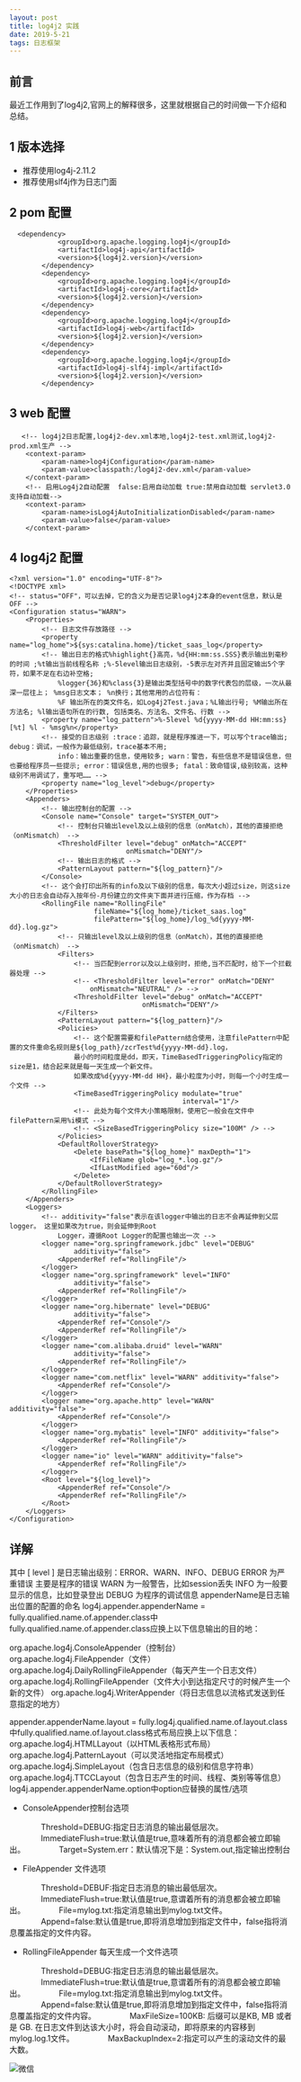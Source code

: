 ```yaml
---
layout: post
title: log4j2 实践
date: 2019-5-21 
tags: 日志框架
---
```

## 前言
最近工作用到了log4j2,官网上的解释很多，这里就根据自己的时间做一下介绍和总结。

##  1 版本选择

*   推荐使用log4j-2.11.2
*   推荐使用slf4j作为日志门面

##  2 pom 配置

```
  <dependency>
            <groupId>org.apache.logging.log4j</groupId>
            <artifactId>log4j-api</artifactId>
            <version>${log4j2.version}</version>
        </dependency>
        <dependency>
            <groupId>org.apache.logging.log4j</groupId>
            <artifactId>log4j-core</artifactId>
            <version>${log4j2.version}</version>
        </dependency>
        <dependency>
            <groupId>org.apache.logging.log4j</groupId>
            <artifactId>log4j-web</artifactId>
            <version>${log4j2.version}</version>
        </dependency>
        <dependency>
            <groupId>org.apache.logging.log4j</groupId>
            <artifactId>log4j-slf4j-impl</artifactId>
            <version>${log4j2.version}</version>
        </dependency>
 ```   
 
##  3 web  配置 
 
 ```
    <!-- log4j2日志配置,log4j2-dev.xml本地,log4j2-test.xml测试,log4j2-prod.xml生产 -->
     <context-param>
         <param-name>log4jConfiguration</param-name>
         <param-value>classpath:/log4j2-dev.xml</param-value>
     </context-param>
     <!-- 启用Log4j2自动配置  false:启用自动加载 true:禁用自动加载 servlet3.0支持自动加载-->
     <context-param>
         <param-name>isLog4jAutoInitializationDisabled</param-name>
         <param-value>false</param-value>
     </context-param>
```
##  4 log4j2 配置 
 
```
<?xml version="1.0" encoding="UTF-8"?>
<!DOCTYPE xml>
<!-- status="OFF"，可以去掉，它的含义为是否记录log4j2本身的event信息，默认是OFF -->
<Configuration status="WARN">
    <Properties>
        <!-- 日志文件存放路径 -->
        <property name="log_home">${sys:catalina.home}/ticket_saas_log</property>
        <!-- 输出日志的格式%highlight{}高亮，%d{HH:mm:ss.SSS}表示输出到毫秒的时间 ;%t输出当前线程名称 ;%-5level输出日志级别，-5表示左对齐并且固定输出5个字符，如果不足在右边补空格;
            %logger{36}和%class{3}是输出类型括号中的数字代表包的层级，一次从最深一层往上； %msg日志文本； %n换行；其他常用的占位符有：
            %F 输出所在的类文件名，如Log4j2Test.java；%L输出行号; %M输出所在方法名; %l输出语句所在的行数, 包括类名、方法名、文件名、行数 -->
        <property name="log_pattern">%-5level %d{yyyy-MM-dd HH:mm:ss} [%t] %l - %msg%n</property>
        <!-- 接受的日志级别 :trace：追踪，就是程序推进一下，可以写个trace输出; debug：调试，一般作为最低级别，trace基本不用;
            info：输出重要的信息，使用较多; warn：警告，有些信息不是错误信息，但也要给程序员一些提示; error：错误信息,用的也很多; fatal：致命错误,级别较高，这种级别不用调试了，重写吧…… -->
        <property name="log_level">debug</property>
    </Properties>
    <Appenders>
        <!-- 输出控制台的配置 -->
        <Console name="Console" target="SYSTEM_OUT">
            <!-- 控制台只输出level及以上级别的信息（onMatch），其他的直接拒绝（onMismatch） -->
            <ThresholdFilter level="debug" onMatch="ACCEPT"
                             onMismatch="DENY"/>
            <!-- 输出日志的格式 -->
            <PatternLayout pattern="${log_pattern}"/>
        </Console>
        <!-- 这个会打印出所有的info及以下级别的信息，每次大小超过size，则这size大小的日志会自动存入按年份-月份建立的文件夹下面并进行压缩，作为存档 -->
        <RollingFile name="RollingFile"
                     fileName="${log_home}/ticket_saas.log"
                     filePattern="${log_home}/log_%d{yyyy-MM-dd}.log.gz">
            <!-- 只输出level及以上级别的信息（onMatch），其他的直接拒绝（onMismatch） -->
            <Filters>
                <!-- 当匹配到error以及以上级别时，拒绝,当不匹配时，给下一个拦截器处理 -->
                <!-- <ThresholdFilter level="error" onMatch="DENY"
                    onMismatch="NEUTRAL" /> -->
                <ThresholdFilter level="debug" onMatch="ACCEPT"
                                 onMismatch="DENY"/>
            </Filters>
            <PatternLayout pattern="${log_pattern}"/>
            <Policies>
                <!-- 这个配置需要和filePattern结合使用，注意filePattern中配置的文件重命名规则是${log_path}/zcrTest%d{yyyy-MM-dd}.log，
                最小的时间粒度是dd，即天，TimeBasedTriggeringPolicy指定的size是1，结合起来就是每一天生成一个新文件。
                如果改成%d{yyyy-MM-dd HH}，最小粒度为小时，则每一个小时生成一个文件 -->
                <TimeBasedTriggeringPolicy modulate="true"
                                           interval="1"/>
                <!-- 此处为每个文件大小策略限制，使用它一般会在文件中filePattern采用%i模式 -->
                <!-- <SizeBasedTriggeringPolicy size="100M" /> -->
            </Policies>
            <DefaultRolloverStrategy>
                <Delete basePath="${log_home}" maxDepth="1">
                    <IfFileName glob="log_*.log.gz"/>
                    <IfLastModified age="60d"/>
                </Delete>
            </DefaultRolloverStrategy>
        </RollingFile>
    </Appenders>
    <Loggers>
        <!-- additivity="false"表示在该logger中输出的日志不会再延伸到父层logger。 这里如果改为true，则会延伸到Root
            Logger，遵循Root Logger的配置也输出一次 -->
        <logger name="org.springframework.jdbc" level="DEBUG"
                additivity="false">
            <AppenderRef ref="RollingFile"/>
        </logger>
        <logger name="org.springframework" level="INFO"
                additivity="false">
            <AppenderRef ref="RollingFile"/>
        </logger>
        <logger name="org.hibernate" level="DEBUG"
                additivity="false">
            <AppenderRef ref="Console"/>
            <AppenderRef ref="RollingFile"/>
        </logger>
        <logger name="com.alibaba.druid" level="WARN"
                additivity="false">
            <AppenderRef ref="RollingFile"/>
        </logger>
        <logger name="com.netflix" level="WARN" additivity="false">
            <AppenderRef ref="Console"/>
        </logger>
        <logger name="org.apache.http" level="WARN" additivity="false">
            <AppenderRef ref="Console"/>
        </logger>
        <logger name="org.mybatis" level="INFO" additivity="false">
            <AppenderRef ref="RollingFile"/>
        </logger>
        <logger name="io" level="WARN" additivity="false">
            <AppenderRef ref="RollingFile"/>
        </logger>
        <Root level="${log_level}">
            <AppenderRef ref="Console"/>
            <AppenderRef ref="RollingFile"/>
        </Root>
    </Loggers>
</Configuration>
``` 
## 详解

其中 [ level ] 是日志输出级别：ERROR、WARN、INFO、DEBUG
ERROR 为严重错误 主要是程序的错误
WARN 为一般警告，比如session丢失
INFO 为一般要显示的信息，比如登录登出
DEBUG 为程序的调试信息
appenderName是日志输出位置的配置的命名
log4j.appender.appenderName = fully.qualified.name.of.appender.class中fully.qualified.name.of.appender.class应换上以下信息输出的目的地：
 

org.apache.log4j.ConsoleAppender（控制台）
org.apache.log4j.FileAppender（文件）
org.apache.log4j.DailyRollingFileAppender（每天产生一个日志文件）
org.apache.log4j.RollingFileAppender（文件大小到达指定尺寸的时候产生一个新的文件）
org.apache.log4j.WriterAppender（将日志信息以流格式发送到任意指定的地方）
 

appender.appenderName.layout = fully.log4j.qualified.name.of.layout.class中fully.qualified.name.of.layout.class格式布局应换上以下信息：
org.apache.log4j.HTMLLayout（以HTML表格形式布局）
org.apache.log4j.PatternLayout（可以灵活地指定布局模式）
org.apache.log4j.SimpleLayout（包含日志信息的级别和信息字符串）
org.apache.log4j.TTCCLayout（包含日志产生的时间、线程、类别等等信息）
log4j.appender.appenderName.option中option应替换的属性/选项
 

*   ConsoleAppender控制台选项

　　　　Threshold=DEBUG:指定日志消息的输出最低层次。
　　　　ImmediateFlush=true:默认值是true,意味着所有的消息都会被立即输出。
　　　　Target=System.err：默认情况下是：System.out,指定输出控制台

*   FileAppender 文件选项

　　　　Threshold=DEBUF:指定日志消息的输出最低层次。
　　　　ImmediateFlush=true:默认值是true,意谓着所有的消息都会被立即输出。
　　　　File=mylog.txt:指定消息输出到mylog.txt文件。
　　　　Append=false:默认值是true,即将消息增加到指定文件中，false指将消息覆盖指定的文件内容。

*   RollingFileAppender 每天生成一个文件选项

　　　　Threshold=DEBUG:指定日志消息的输出最低层次。
　　　　ImmediateFlush=true:默认值是true,意谓着所有的消息都会被立即输出。
　　　　File=mylog.txt:指定消息输出到mylog.txt文件。
　　　　Append=false:默认值是true,即将消息增加到指定文件中，false指将消息覆盖指定的文件内容。
　　　　MaxFileSize=100KB: 后缀可以是KB, MB 或者是 GB. 在日志文件到达该大小时，将会自动滚动，即将原来的内容移到mylog.log.1文件。
　　　　MaxBackupIndex=2:指定可以产生的滚动文件的最大数。

![微信](https://wmm0923-1258078565.cos.ap-shanghai.myqcloud.com/wmmImg/7b4b0262333655f14ba735fabdb1c2c.jpg?q-sign-algorithm=sha1&q-ak=AKIDKXYN2W9pAJK8kBHTKsLchZIsFQPG7sxr&q-sign-time=1558592071;1558592971&q-key-time=1558592071;1558592971&q-header-list=&q-url-param-list=&q-signature=9e1fc5b02f965cb3f963519ef5a252c63fde0c99)


 
 
